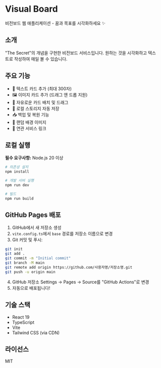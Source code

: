 # Visual Board

비전보드 웹 애플리케이션 - 꿈과 목표를 시각화하세요 ✨

## 소개

"The Secret"의 개념을 구현한 비전보드 서비스입니다. 원하는 것을 시각화하고 텍스트로 작성하여 매일 볼 수 있습니다.

## 주요 기능

- 📝 텍스트 카드 추가 (최대 300자)
- 🖼️ 이미지 카드 추가 (드래그 앤 드롭 지원)
- 🎯 자유로운 카드 배치 및 드래그
- 💾 로컬 스토리지 자동 저장
- 📥 백업 및 복원 기능
- 🎨 랜덤 배경 이미지
- 🔗 연관 서비스 링크

## 로컬 실행

**필수 요구사항:** Node.js 20 이상

```bash
# 의존성 설치
npm install

# 개발 서버 실행
npm run dev

# 빌드
npm run build
```

## GitHub Pages 배포

1. GitHub에서 새 저장소 생성
2. `vite.config.ts`에서 `base` 경로를 저장소 이름으로 변경
3. Git 커밋 및 푸시:

```bash
git init
git add .
git commit -m "Initial commit"
git branch -M main
git remote add origin https://github.com/사용자명/저장소명.git
git push -u origin main
```

4. GitHub 저장소 Settings → Pages → Source를 "GitHub Actions"로 변경
5. 자동으로 배포됩니다!

## 기술 스택

- React 19
- TypeScript
- Vite
- Tailwind CSS (via CDN)

## 라이선스

MIT
